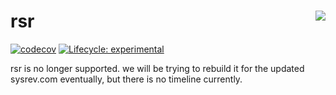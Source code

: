 # rsr <img src="man/figures/logo.svg" align="right" />
<!-- badges: start -->
[![codecov](https://codecov.io/gh/sysrev/rsr/branch/master/graph/badge.svg?token=PPYGBLSWV3)](https://codecov.io/gh/sysrev/rsr)
[![Lifecycle: experimental](https://img.shields.io/badge/lifecycle-experimental-orange.svg)](https://lifecycle.r-lib.org/articles/stages.html#experimental)
<!-- badges: end -->

rsr is no longer supported. we will be trying to rebuild it for the updated sysrev.com eventually, but there is no timeline currently.
